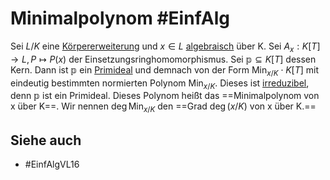 # Minimalpolynom #EinfAlg 
Sei $L/K$ eine [Körpererweiterung](Einf.%20Alg/Definition/Endliche%20K%C3%B6rpererweiterung.md) und $x\in L$ [algebraisch](Einf.%20Alg/Definition/algebraische%20und%20transzendente%20Elemente.md) über K. 
Sei $A_x:K[T]\to L, P\mapsto P(x)$ der Einsetzungsringhomomorphismus.
Sei $\mathbb{p}\subseteq K[T]$ dessen Kern. Dann ist $\mathbb{p}$ ein [Primideal](Einf.%20Alg/Definition/Primideal.md) und demnach von der Form $\text{Min}_{x/K}\cdot K[T]$ mit eindeutig bestimmten normierten Polynom $\text{Min}_{x/K}$. Dieses ist [irreduzibel](Einf.%20Alg/Definition/irreduzibel.md), denn $\mathbb{p}$ ist ein Primideal.
Dieses Polynom heißt das ==Minimalpolynom von x über K==. Wir nennen $\deg \text{Min}_{x/K}$ den ==Grad $\deg(x/K)$ von x über K.==
## Siehe auch
- #EinfAlgVL16 